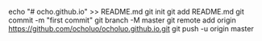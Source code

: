 

echo "# ocho.github.io" >> README.md
git init
git add README.md
git commit -m "first commit"
git branch -M master
git remote add origin https://github.com/ocholuo/ocholuo.github.io.git
git push -u origin master